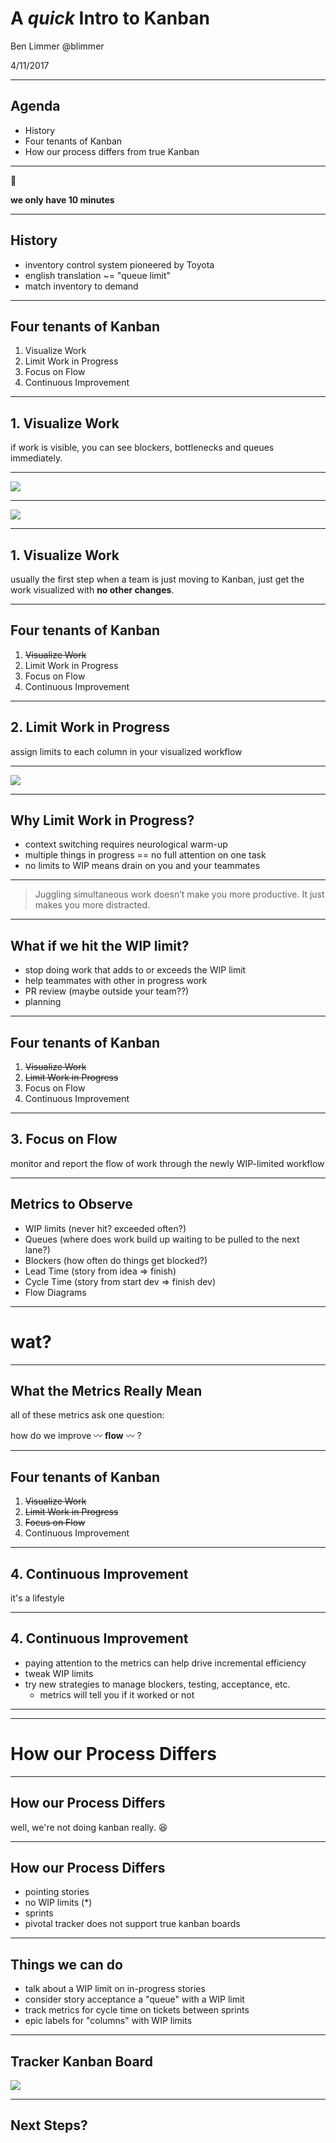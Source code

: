 # A *quick* Intro to Kanban

Ben Limmer
@blimmer

4/11/2017

---

## Agenda
* History
* Four tenants of Kanban
* How our process differs from true Kanban

---

:rocket:

**we only have 10 minutes**

---

## History
* inventory control system pioneered by Toyota
* english translation ~= "queue limit"
* match inventory to demand

---

## Four tenants of Kanban
1. Visualize Work
1. Limit Work in Progress
1. Focus on Flow
1. Continuous Improvement

***

## 1. Visualize Work

if work is visible, you can see blockers, bottlenecks and queues immediately.

---

![](images/kanban_board.png)

---

![](images/kanban_board_complex.png)

---

## 1. Visualize Work

usually the first step when a team is just moving to Kanban, just get the work visualized with **no other changes**.

***

## Four tenants of Kanban
1. ~~Visualize Work~~
1. Limit Work in Progress
1. Focus on Flow
1. Continuous Improvement

***

## 2. Limit Work in Progress
assign limits to each column in your visualized workflow

---

![](images/kanban_board_complex_wip_highlight.png)

---

## Why Limit Work in Progress?

* context switching requires neurological warm-up
* multiple things in progress == no full attention on one task
* no limits to WIP means drain on you and your teammates

---

> Juggling simultaneous work doesn’t make you more productive. It just makes you more distracted.

---

## What if we hit the WIP limit?

* stop doing work that adds to or exceeds the WIP limit
* help teammates with other in progress work
* PR review (maybe outside your team??)
* planning

***

## Four tenants of Kanban
1. ~~Visualize Work~~
1. ~~Limit Work in Progress~~
1. Focus on Flow
1. Continuous Improvement

***

## 3. Focus on Flow
monitor and report the flow of work through the newly WIP-limited workflow

---

## Metrics to Observe

* WIP limits (never hit? exceeded often?)
* Queues (where does work build up waiting to be pulled to the next lane?)
* Blockers (how often do things get blocked?)
* Lead Time (story from idea => finish)
* Cycle Time (story from start dev => finish dev)
* Flow Diagrams

---

# wat?

---

## What the Metrics Really Mean

all of these metrics ask one question:

how do we improve :wavy_dash: **flow** :wavy_dash: ?

***

## Four tenants of Kanban
1. ~~Visualize Work~~
1. ~~Limit Work in Progress~~
1. ~~Focus on Flow~~
1. Continuous Improvement

***

## 4. Continuous Improvement

it's a lifestyle

---

## 4. Continuous Improvement

* paying attention to the metrics can help drive incremental efficiency
* tweak WIP limits
* try new strategies to manage blockers, testing, acceptance, etc.
  * metrics will tell you if it worked or not

***
***

# How our Process Differs

---

## How our Process Differs

well, we're not doing kanban really. :laughing:

---

## How our Process Differs
* pointing stories
* no WIP limits (*)
* sprints
* pivotal tracker does not support true kanban boards

---

## Things we can do
* talk about a WIP limit on in-progress stories
* consider story acceptance a "queue" with a WIP limit
* track metrics for cycle time on tickets between sprints
* epic labels for "columns" with WIP limits

---

## Tracker Kanban Board

![](images/kanban_board_tracker.png)

***

## Next Steps?
